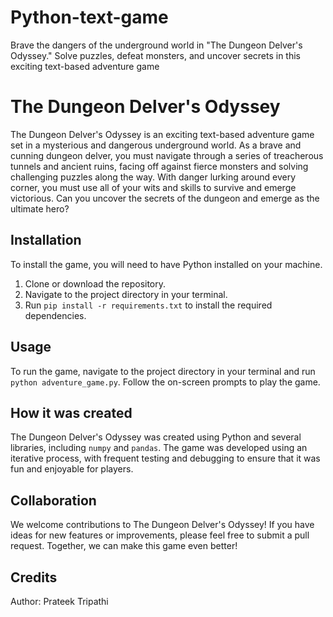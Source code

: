 # Python-text-game
Brave the dangers of the underground world in "The Dungeon Delver's Odyssey." Solve puzzles, defeat monsters, and uncover secrets in this exciting text-based adventure game
# The Dungeon Delver's Odyssey

The Dungeon Delver's Odyssey is an exciting text-based adventure game set in a mysterious and dangerous underground world. As a brave and cunning dungeon delver, you must navigate through a series of treacherous tunnels and ancient ruins, facing off against fierce monsters and solving challenging puzzles along the way. With danger lurking around every corner, you must use all of your wits and skills to survive and emerge victorious. Can you uncover the secrets of the dungeon and emerge as the ultimate hero?

## Installation

To install the game, you will need to have Python installed on your machine.

1. Clone or download the repository.
2. Navigate to the project directory in your terminal.
3. Run `pip install -r requirements.txt` to install the required dependencies.

## Usage

To run the game, navigate to the project directory in your terminal and run `python adventure_game.py`. Follow the on-screen prompts to play the game.

## How it was created

The Dungeon Delver's Odyssey was created using Python and several libraries, including `numpy` and `pandas`. The game was developed using an iterative process, with frequent testing and debugging to ensure that it was fun and enjoyable for players.

## Collaboration

We welcome contributions to The Dungeon Delver's Odyssey! If you have ideas for new features or improvements, please feel free to submit a pull request. Together, we can make this game even better!

## Credits

Author: Prateek Tripathi

